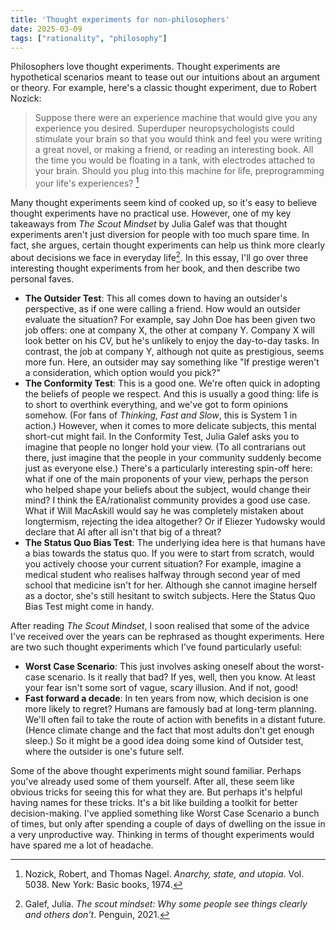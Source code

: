 ```yaml
---
title: 'Thought experiments for non-philosophers'
date: 2025-03-09
tags: ["rationality", "philosophy"]
---
```


Philosophers love thought experiments. Thought experiments are hypothetical scenarios meant to tease out our intuitions about an argument or theory. For example, here's a classic thought experiment, due to Robert Nozick:

> Suppose there were an experience machine that would give you any experience you desired. Superduper neuropsychologists could stimulate your brain so that you would think and feel you were writing a great novel, or making a friend, or reading an interesting book. All the time you would be floating in a tank, with electrodes attached to your brain. Should you plug into this machine for life, preprogramming your life's experiences? [^1]

Many thought experiments seem kind of cooked up, so it's easy to believe thought experiments have no practical use. However, one of my key takeaways from *The Scout Mindset* by Julia Galef was that thought experiments aren't just diversion for people with too much spare time. In fact, she argues, certain thought experiments can help us think more clearly about decisions we face in everyday life[^2]. In this essay, I'll go over three interesting thought experiments from her book, and then describe two personal faves.

- **The Outsider Test**: This all comes down to having an outsider's perspective, as if one were calling a friend. How would an outsider evaluate the situation? For example, say John Doe has been given two job offers: one at company X, the other at company Y. Company X will look better on his CV, but he's unlikely to enjoy the day-to-day tasks. In contrast, the job at company Y, although not quite as prestigious, seems more fun. Here, an outsider may say something like "If prestige weren't a consideration, which option would you pick?"
- **The Conformity Test**: This is a good one. We're often quick in adopting the beliefs of people we respect. And this is usually a good thing: life is to short to overthink everything, and we've got to form opinions somehow. (For fans of *Thinking, Fast and Slow*, this is System 1 in action.) However, when it comes to more delicate subjects, this mental short-cut might fail. In the Conformity Test, Julia Galef asks you to imagine that people no longer hold your view. (To all contrarians out there, just imagine that the people in your community suddenly become just as everyone else.) There's a particularly interesting spin-off here: what if one of the main proponents of your view, perhaps the person who helped shape your beliefs about the subject, would change their mind? I think the EA/rationalist community provides a good use case. What if Will MacAskill would say he was completely mistaken about longtermism, rejecting the idea altogether? Or if Eliezer Yudowsky would declare that AI after all isn't that big of a threat?
- **The Status Quo Bias Test**: The underlying idea here is that humans have a bias towards the status quo. If you were to start from scratch, would you actively choose your current situation? For example, imagine a medical student who realises halfway through second year of med school that medicine isn't for her. Although she cannot imagine herself as a doctor, she's still hesitant to switch subjects. Here the Status Quo Bias Test might come in handy.

After reading *The Scout Mindset*, I soon realised that some of the advice I've received over the years can be rephrased as thought experiments. Here are two such thought experiments which I've found particularly useful:

- **Worst Case Scenario**: This just involves asking oneself about the worst-case scenario. Is it really that bad? If yes, well, then you know. At least your fear isn't  some sort of vague, scary illusion. And if not, good!
- **Fast forward a decade**: In ten years from now, which decision is one more likely to regret? Humans are famously bad at long-term planning. We'll often fail to take the route of action with benefits in a distant future. (Hence climate change and the fact that most adults don't get enough sleep.) So it might be a good idea doing some kind of Outsider test, where the outsider is one's future self.

Some of the above thought experiments might sound familiar. Perhaps you've already used some of them yourself. After all, these seem like obvious tricks for seeing this for what they are. But perhaps it's helpful having names for these tricks. It's a bit like building a toolkit for better decision-making. I've applied something like Worst Case Scenario a bunch of times, but only after spending a couple of days of dwelling on the issue in a very unproductive way. Thinking in terms of thought experiments would have spared me a lot of headache.

[^1]: Nozick, Robert, and Thomas Nagel. *Anarchy, state, and utopia*. Vol. 5038. New York: Basic books, 1974.
[^2]: Galef, Julia. *The scout mindset: Why some people see things clearly and others don't*. Penguin, 2021.
